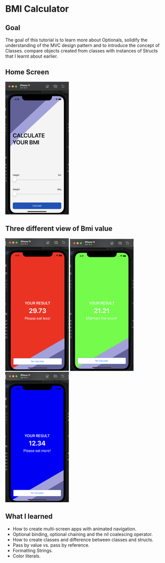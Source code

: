 
# BMI Calculator

## Goal

The goal of this tutorial is to learn more about Optionals, solidify the understanding of the MVC design pattern and to introduce the concept of Classes. compare objects created from classes with instances of Structs that I learnt about earlier.


## Home Screen
<img src="Documentation/Screenshot1.png" alt="Screenshoot2" width="200px" />

## Three different view of Bmi value
<img src="Documentation/Screenshot2.png" alt="Screenshoot2" width="200px" />
<img src="Documentation/Screenshot3.png" alt="Screenshoot3" width="200px" />
<img src="Documentation/Screenshot4.png" alt="Screenshoot4" width="200px" />


## What I learned

* How to create multi-screen apps with animated navigation.
* Optional binding, optional chaining and the nil coalescing operator.
* How to create classes and difference between classes and structs.
* Pass by value vs. pass by reference.
* Formatting Strings.
* Color literals.
